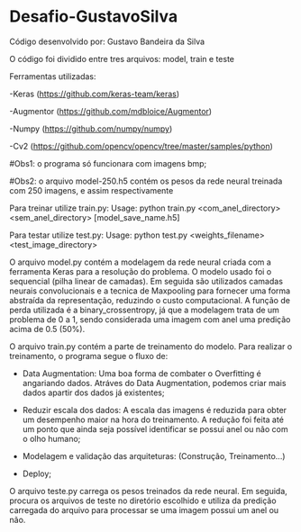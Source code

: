 # Desafio-GustavoSilva

Código desenvolvido por: Gustavo Bandeira da Silva

O código foi dividido entre tres arquivos: model, train e teste

Ferramentas utilizadas:

-Keras (https://github.com/keras-team/keras)

-Augmentor (https://github.com/mdbloice/Augmentor)

-Numpy (https://github.com/numpy/numpy)

-Cv2 (https://github.com/opencv/opencv/tree/master/samples/python)

#Obs1: o programa só funcionara com imagens bmp;

#Obs2: o arquivo model-250.h5 contém os pesos da rede neural treinada com 250 imagens, e assim respectivamente

Para treinar utilize train.py:
Usage: python train.py <com_anel_directory> <sem_anel_directory> [model_save_name.h5]

Para testar utilize test.py:
Usage: python test.py <weights_filename> <test_image_directory>


O arquivo model.py contém a modelagem da rede neural criada com a ferramenta Keras para a resolução do problema. O modelo usado foi o sequencial (pilha linear de camadas). Em seguida são utilizados camadas  neurais convolucionais e a tecnica de Maxpooling para fornecer uma forma abstraída da representação, reduzindo o custo computacional. A função de perda utilizada é a binary_crossentropy, já que a modelagem trata de um problema de 0 a 1, sendo considerada uma imagem com anel uma predição acima de 0.5 (50%).


O arquivo train.py contém a parte de treinamento do modelo. Para realizar o treinamento, o programa segue o fluxo de:

- Data Augmentation: Uma boa forma de combater o Overfitting é angariando dados. Atráves do Data Augmentation, podemos criar mais dados apartir dos dados já existentes;

- Reduzir escala dos dados: A escala das imagens é reduzida para obter um desempenho maior na hora do treinamento. A redução foi feita até um ponto que ainda seja possível identificar se possui anel ou não com o olho humano;

- Modelagem e validação das arquiteturas: (Construção, Treinamento...)

- Deploy;


O arquivo teste.py carrega os pesos treinados da rede neural. Em seguida, procura os arquivos de teste no diretório escolhido e utiliza da predição carregada do arquivo para processar se uma imagem possui um anel ou não.





